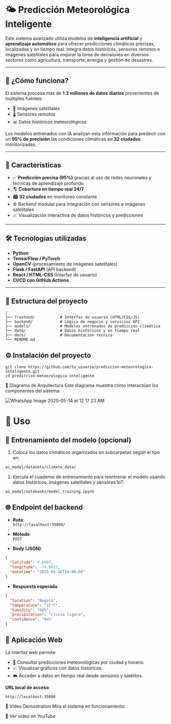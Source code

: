 
# 🌤️ Predicción Meteorológica Inteligente

Este sistema avanzado utiliza modelos de **inteligencia artificial** y **aprendizaje automático** para ofrecer predicciones climáticas precisas, localizadas y en tiempo real. Integra datos históricos, sensores remotos e imágenes satelitales para mejorar la toma de decisiones en diversos sectores como agricultura, transporte, energía y gestión de desastres.

---

## 🧠 ¿Cómo funciona?

El sistema procesa más de **1.2 millones de datos diarios** provenientes de múltiples fuentes:

- 📡 Imágenes satelitales
- 🌡️ Sensores remotos
- 📊 Datos históricos meteorológicos

Los modelos entrenados con IA analizan esta información para predecir con un **95% de precisión** las condiciones climáticas en **32 ciudades** monitorizadas.

---

## 🚀 Características

- ✅ **Predicción precisa (95%)** gracias al uso de redes neuronales y técnicas de aprendizaje profundo
- 🌎 **Cobertura en tiempo real 24/7**
- 🏙️ **32 ciudades** en monitoreo constante
- ⚙️ Backend modular para integración con sensores e imágenes satelitales
- 📈 Visualización interactiva de datos históricos y predicciones

---

## 🛠️ Tecnologías utilizadas

- **Python**
- **TensorFlow / PyTorch**
- **OpenCV** (procesamiento de imágenes satelitales)
- **Flask / FastAPI** (API backend)
- **React / HTML-CSS** (Interfaz de usuario)
- **CI/CD con GitHub Actions**

---

## 📁 Estructura del proyecto

```
/
├── frontend/           # Interfaz de usuario (HTML/CSS/JS)
├── backend/            # Lógica de negocio y servicios API
├── models/             # Modelos entrenados de predicción climática
├── data/               # Datos históricos y en tiempo real
├── docs/               # Documentación técnica
└── README.md

```

## ⚙️ Instalación del proyecto

```
git clone https://github.com/tu_usuario/prediccion-meteorologica-inteligente.git
cd prediccion-meteorologica-inteligente

```
🧭 Diagrama de Arquitectura
Este diagrama muestra cómo interactúan los componentes del sistema:

![WhatsApp Image 2025-05-14 at 12 17 23 AM](https://github.com/user-attachments/assets/c0ef474c-1494-4a59-bef3-c390be23749f)


# 🧩 Uso
## 🧠 Entrenamiento del modelo (opcional)

1. Coloca los datos climáticos organizados en subcarpetas según el tipo en:

```bash
ai_model/datasets/climate_data/
```

2. Ejecuta el cuaderno de entrenamiento para reentrenar el modelo usando datos históricos, imágenes satelitales y sensores IoT:

```bash
ai_model/notebooks/model_training.ipynb
```

## 🌐 Endpoint del backend

- **Ruta**:  
  `http://localhost:35000/`

- **Método**:  
  `POST`

- **Body (JSON)**:

```json
{
  "latitude": 4.6097,
  "longitude": -74.0817,
  "datetime": "2025-05-16T14:00:00"
}
```

- **Respuesta esperada**:

```json
{
  "location": "Bogotá",
  "temperature": "22°C",
  "humidity": "68%",
  "precipitation": "Lluvia ligera",
  "confidence": "94%"
}
```

## 📱 Aplicación Web

La interfaz web permite:

- 🌆 Consultar predicciones meteorológicas por ciudad y horario.  
- 📈 Visualizar gráficos con datos históricos.  
- ☁️ Acceder a datos en tiempo real desde sensores y satélites.

**URL local de acceso**:  
```url
http://localhost:35000
```

🎥 Video Demostrativo
Mira el sistema en funcionamiento:

🔗 Ver video en YouTube <!-- Reemplaza con tu enlace real -->
